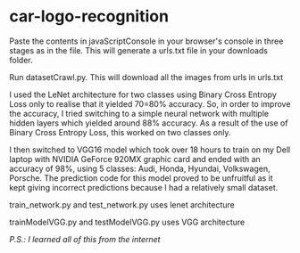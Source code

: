 # car-logo-recognition

Paste the contents in javaScriptConsole in your browser's console in three stages as in the file. This will generate a urls.txt file in your downloads folder.

Run datasetCrawl.py. This will download all the images from urls in urls.txt

I used the LeNet architecture for two classes using Binary Cross Entropy Loss only to realise that it yielded 70=80% accuracy. So, in order to improve the accuracy, I tried switching to a simple neural network with multiple hidden layers which yielded around 88% accuracy. As a result of the use of Binary Cross Entropy Loss, this worked on two classes only. 

I then switched to VGG16 model which took over 18 hours to train on my Dell laptop with NVIDIA GeForce 920MX graphic card and ended with an accuracy of 98%, using 5 classes: Audi, Honda, Hyundai, Volkswagen, Porsche. The prediction code for this model proved to be unfruitful as it kept giving incorrect predictions because I had a relatively small dataset.

train_network.py and test_network.py uses lenet architecture

trainModelVGG.py and testModelVGG.py uses VGG architecture

*P.S.: I learned all of this from the internet*
